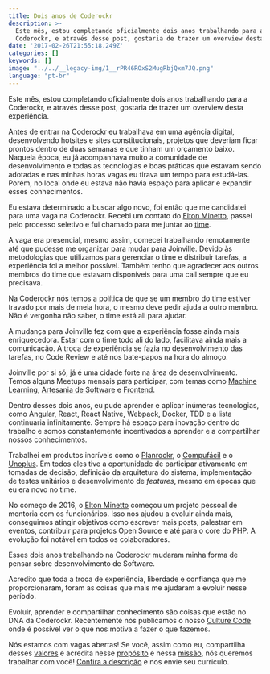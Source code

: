 ```yaml
---
title: Dois anos de Coderockr
description: >-
  Este mês, estou completando oficialmente dois anos trabalhando para a
  Coderockr, e através desse post, gostaria de trazer um overview desta…
date: '2017-02-26T21:55:18.249Z'
categories: []
keywords: []
image: "../../__legacy-img/1__rPR46ROxS2MugRbjQxm7JQ.png"
language: "pt-br"
---
```


Este mês, estou completando oficialmente dois anos trabalhando para a Coderockr, e através desse post, gostaria de trazer um overview desta experiência.

Antes de entrar na Coderockr eu trabalhava em uma agência digital, desenvolvendo hotsites e sites constitucionais, projetos que deveriam ficar prontos dentro de duas semanas e que tinham um orçamento baixo. Naquela época, eu já acompanhava muito a comunidade de desenvolvimento e todas as tecnologias e boas práticas que estavam sendo adotadas e nas minhas horas vagas eu tirava um tempo para estudá-las. Porém, no local onde eu estava não havia espaço para aplicar e expandir esses conhecimentos.

Eu estava determinado a buscar algo novo, foi então que me candidatei para uma vaga na Coderockr. Recebi um contato do [Elton Minetto](https://medium.com/u/4485cf75ad68), passei pelo processo seletivo e fui chamado para me juntar ao [time](http://coderockr.com/about.html).

A vaga era presencial, mesmo assim, comecei trabalhando remotamente até que pudesse me organizar para mudar para Joinville. Devido às metodologias que utilizamos para gerenciar o time e distribuir tarefas, a experiência foi a melhor possível. Também tenho que agradecer aos outros membros do time que estavam disponíveis para uma call sempre que eu precisava.

Na Coderockr nós temos a política de que se um membro do time estiver travado por mais de meia hora, o mesmo deve pedir ajuda a outro membro. Não é vergonha não saber, o time está ali para ajudar.

A mudança para Joinville fez com que a experiência fosse ainda mais enriquecedora. Estar com o time todo ali do lado, facilitava ainda mais a comunicação. A troca de experiência se fazia no desenvolvimento das tarefas, no Code Review e até nos bate-papos na hora do almoço.

Joinville por si só, já é uma cidade forte na área de desenvolvimento. Temos alguns Meetups mensais para participar, com temas como [Machine Learning](https://www.meetup.com/pt-br/Joinville-Machine-Learning/), [Artesania de Software](https://www.meetup.com/pt-br/Comunidade-de-Artesania-de-Software-de-Joinville/) e [Frontend](https://www.facebook.com/femugjlle/?fref=ts).

Dentro desses dois anos, eu pude aprender e aplicar inúmeras tecnologias, como Angular, React, React Native, Webpack, Docker, TDD e a lista continuaria infinitamente. Sempre há espaço para inovação dentro do trabalho e somos constantemente incentivados a aprender e a compartilhar nossos conhecimentos.

Trabalhei em produtos incríveis como o [Planrockr](http://planrockr.com/), o [Compufácil](https://compufacil.com.br/) e o [Unoplus](http://unoplus.com.br/). Em todos eles tive a oportunidade de participar ativamente em tomadas de decisão, definição da arquitetura do sistema, implementação de testes unitários e desenvolvimento de _features_, mesmo em épocas que eu era novo no time.

No começo de 2016, o [Elton Minetto](https://medium.com/u/4485cf75ad68) começou um projeto pessoal de mentoria com os funcionários. Isso nos ajudou a evoluir ainda mais, conseguimos atingir objetivos como escrever mais posts, palestrar em eventos, contribuir para projetos Open Source e até para o core do PHP. A evolução foi notável em todos os colaboradores.

Esses dois anos trabalhando na Coderockr mudaram minha forma de pensar sobre desenvolvimento de Software.

Acredito que toda a troca de experiência, liberdade e confiança que me proporcionaram, foram as coisas que mais me ajudaram a evoluir nesse período.

Evoluir, aprender e compartilhar conhecimento são coisas que estão no DNA da Coderockr. Recentemente nós publicamos o nosso [Culture Code](https://blog.coderockr.com/culture-code-da-coderockr-17f1789e7731#.prpv7cw8a) onde é possível ver o que nos motiva a fazer o que fazemos.

Nós estamos com vagas abertas! Se você, assim como eu, compartilha desses [valores](https://github.com/Coderockr/culture-code/blob/master/CultureCode.md#nossos-valores) e acredita nesse [propósito](https://github.com/Coderockr/culture-code/blob/master/CultureCode.md#nosso-propósito) e nessa [missão](https://github.com/Coderockr/culture-code/blob/master/CultureCode.md#nossa-missão), nós queremos trabalhar com você! [Confira a descrição](https://gist.github.com/eminetto/55c57c9d52fcbeacb83789e837ee3c1d) e nos envie seu currículo.
